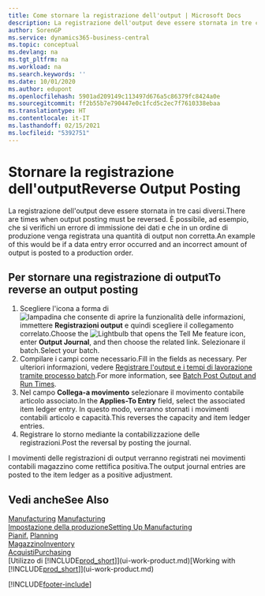 ```yaml
---
title: Come stornare la registrazione dell'output | Microsoft Docs
description: La registrazione dell'output deve essere stornata in tre casi diversi. È possibile, ad esempio, che si verifichi un errore di immissione dei dati e che in un ordine di produzione venga registrata una quantità di output non corretta.
author: SorenGP
ms.service: dynamics365-business-central
ms.topic: conceptual
ms.devlang: na
ms.tgt_pltfrm: na
ms.workload: na
ms.search.keywords: ''
ms.date: 10/01/2020
ms.author: edupont
ms.openlocfilehash: 5901ad209149c113497d676a5c86379fc8424a0e
ms.sourcegitcommit: ff2b55b7e790447e0c1fcd5c2ec7f7610338ebaa
ms.translationtype: HT
ms.contentlocale: it-IT
ms.lasthandoff: 02/15/2021
ms.locfileid: "5392751"
---
```

# <a name="reverse-output-posting"></a><span data-ttu-id="d0abd-104">Stornare la registrazione dell'output</span><span class="sxs-lookup"><span data-stu-id="d0abd-104">Reverse Output Posting</span></span>
<span data-ttu-id="d0abd-105">La registrazione dell'output deve essere stornata in tre casi diversi.</span><span class="sxs-lookup"><span data-stu-id="d0abd-105">There are times when output posting must be reversed.</span></span> <span data-ttu-id="d0abd-106">È possibile, ad esempio, che si verifichi un errore di immissione dei dati e che in un ordine di produzione venga registrata una quantità di output non corretta.</span><span class="sxs-lookup"><span data-stu-id="d0abd-106">An example of this would be if a data entry error occurred and an incorrect amount of output is posted to a production order.</span></span>  

## <a name="to-reverse-an-output-posting"></a><span data-ttu-id="d0abd-107">Per stornare una registrazione di output</span><span class="sxs-lookup"><span data-stu-id="d0abd-107">To reverse an output posting</span></span>  
1.  <span data-ttu-id="d0abd-108">Scegliere l'icona a forma di ![lampadina che consente di aprire la funzionalità delle informazioni](media/ui-search/search_small.png "Informazioni sull'operazione che si desidera eseguire"), immettere **Registrazioni output** e quindi scegliere il collegamento correlato.</span><span class="sxs-lookup"><span data-stu-id="d0abd-108">Choose the ![Lightbulb that opens the Tell Me feature](media/ui-search/search_small.png "Tell me what you want to do") icon, enter **Output Journal**, and then choose the related link.</span></span> <span data-ttu-id="d0abd-109">Selezionare il batch.</span><span class="sxs-lookup"><span data-stu-id="d0abd-109">Select your batch.</span></span>  
2. <span data-ttu-id="d0abd-110">Compilare i campi come necessario.</span><span class="sxs-lookup"><span data-stu-id="d0abd-110">Fill in the fields as necessary.</span></span> <span data-ttu-id="d0abd-111">Per ulteriori informazioni, vedere [Registrare l'output e i tempi di lavorazione tramite processo batch](production-how-to-post-output-quantity.md).</span><span class="sxs-lookup"><span data-stu-id="d0abd-111">For more information, see [Batch Post Output and Run Times](production-how-to-post-output-quantity.md).</span></span>
3.  <span data-ttu-id="d0abd-112">Nel campo **Collega-a movimento** selezionare il movimento contabile articolo associato.</span><span class="sxs-lookup"><span data-stu-id="d0abd-112">In the **Applies-To Entry** field, select the associated item ledger entry.</span></span> <span data-ttu-id="d0abd-113">In questo modo, verranno stornati i movimenti contabili articolo e capacità.</span><span class="sxs-lookup"><span data-stu-id="d0abd-113">This reverses the capacity and item ledger entries.</span></span>  
4. <span data-ttu-id="d0abd-114">Registrare lo storno mediante la contabilizzazione delle registrazioni.</span><span class="sxs-lookup"><span data-stu-id="d0abd-114">Post the reversal by posting the journal.</span></span>  

<span data-ttu-id="d0abd-115">I movimenti delle registrazioni di output verranno registrati nei movimenti contabili magazzino come rettifica positiva.</span><span class="sxs-lookup"><span data-stu-id="d0abd-115">The output journal entries are posted to the item ledger as a positive adjustment.</span></span>  

## <a name="see-also"></a><span data-ttu-id="d0abd-116">Vedi anche</span><span class="sxs-lookup"><span data-stu-id="d0abd-116">See Also</span></span>  
 <span data-ttu-id="d0abd-117">[Manufacturing](production-manage-manufacturing.md)  </span><span class="sxs-lookup"><span data-stu-id="d0abd-117">[Manufacturing](production-manage-manufacturing.md)  </span></span>  
 [<span data-ttu-id="d0abd-118">Impostazione della produzione</span><span class="sxs-lookup"><span data-stu-id="d0abd-118">Setting Up Manufacturing</span></span>](production-configure-production-processes.md)  
 <span data-ttu-id="d0abd-119">[Pianif.](production-planning.md)    </span><span class="sxs-lookup"><span data-stu-id="d0abd-119">[Planning](production-planning.md)    </span></span>  
 [<span data-ttu-id="d0abd-120">Magazzino</span><span class="sxs-lookup"><span data-stu-id="d0abd-120">Inventory</span></span>](inventory-manage-inventory.md)  
 [<span data-ttu-id="d0abd-121">Acquisti</span><span class="sxs-lookup"><span data-stu-id="d0abd-121">Purchasing</span></span>](purchasing-manage-purchasing.md)  
 <span data-ttu-id="d0abd-122">[Utilizzo di [!INCLUDE[prod_short](includes/prod_short.md)]](ui-work-product.md)</span><span class="sxs-lookup"><span data-stu-id="d0abd-122">[Working with [!INCLUDE[prod_short](includes/prod_short.md)]](ui-work-product.md)</span></span>  


[!INCLUDE[footer-include](includes/footer-banner.md)]